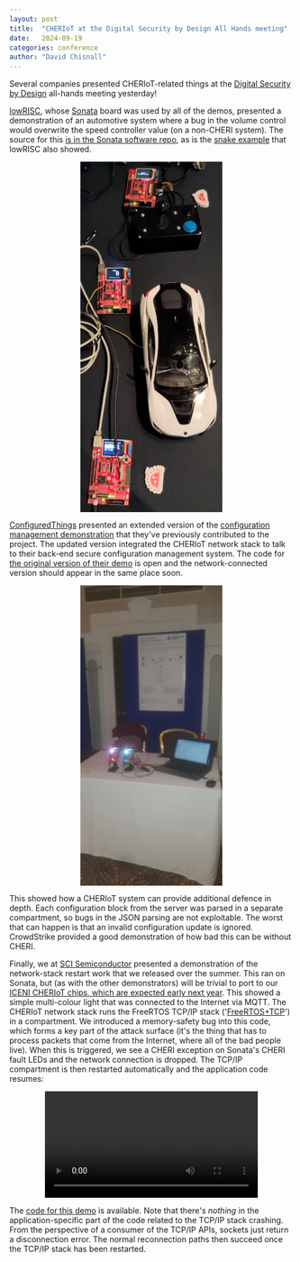 ```yaml
---
layout: post
title:  "CHERIoT at the Digital Security by Design All Hands meeting"
date:   2024-09-19
categories: conference
author: "David Chisnall"
---
```


Several companies presented CHERIoT-related things at the [Digital Security by Design](https://www.dsbd.tech) all-hands meeting yesterday!

[lowRISC](https://lowrisc.org), whose [Sonata](https://cheriot.org/fpga/ibex/2024/06/10/sonata-quick-start.html) board was used by all of the demos, presented a demonstration of an automotive system where a bug in the volume control would overwrite the speed controller value (on a non-CHERI system).
The source for this [is in the Sonata software repo](https://github.com/lowRISC/sonata-software/tree/main/examples/automotive), as is the [snake example](https://github.com/lowRISC/sonata-software/tree/main/examples/snake) that lowRISC also showed.

<img alt="lowRISC presented an automotive demonstrator" width="50%" style="margin-left:auto;margin-right:auto;display:block" src="/images/2024-09-19-lowRISC-demo.jpeg">

[ConfiguredThings](https://www.configuredthings.com) presented an extended version of the [configuration management demonstration](https://cheriot.org/security/philosophy/2024/07/30/configuration-management.html) that they've previously contributed to the project.
The updated version integrated the CHERIoT network stack to talk to their back-end secure configuration management system.
The code for [the original version of their demo](https://github.com/CHERIoT-Platform/cheriot-demos/tree/main/configuration_broker) is open and the network-connected version should appear in the same place soon.

<img alt="ConfiguredThings presented CHERIoT talking to their back-end system" width="50%" style="margin-left:auto;margin-right:auto;display:block" src="/images/2024-09-19-configuredthings-demo.jpeg">

This showed how a CHERIoT system can provide additional defence in depth.
Each configuration block from the server was parsed in a separate compartment, so bugs in the JSON parsing are not exploitable.
The worst that can happen is that an invalid configuration update is ignored.
CrowdStrike provided a good demonstration of how bad this can be without CHERI.

Finally, we at [SCI Semiconductor](https://www.scisemi.com) presented a demonstration of the network-stack restart work that we released over the summer.
This ran on Sonata, but (as with the other demonstrators) will be trivial to port to our [ICENI CHERIoT chips, which are expected early next year](https://www.scisemi.com/press-release-cheriot-ibex/).
This showed a simple multi-colour light that was connected to the Internet via MQTT.
The CHERIoT network stack runs the FreeRTOS TCP/IP stack ('[FreeRTOS+TCP](https://github.com/FreeRTOS/FreeRTOS-Plus-TCP)') in a compartment.
We introduced a memory-safety bug into this code, which forms a key part of the attack surface (it's the thing that has to process packets that come from the Internet, where all of the bad people live).
When this is triggered, we see a CHERI exception on Sonata's CHERI fault LEDs and the network connection is dropped.
The TCP/IP compartment is then restarted automatically and the application code resumes:

<video controls width="75%" style="margin-left: auto ; margin-right: auto;      display: block">
  <source src="/images/Hugh the Lightbulb.mp4" type="video/mp4" />
  <p>Video showing Hugh the Lightbulb, an Internet-connected multicolour light.
    The video shows an Android app controlling the CHERIoT code and demonstrates that a memory-safety bug in the TCP/IP stack does not crash the system, but is caught and the TCP/IP stack gracefully recovers.
  </p>
</video>

The [code for this demo](https://github.com/CHERIoT-Platform/cheriot-demos/tree/main/HughTheLightbulb) is available.
Note that there's *nothing* in the application-specific part of the code related to the TCP/IP stack crashing.
From the perspective of a consumer of the TCP/IP APIs, sockets just return a disconnection error.
The normal reconnection paths then succeed once the TCP/IP stack has been restarted.

